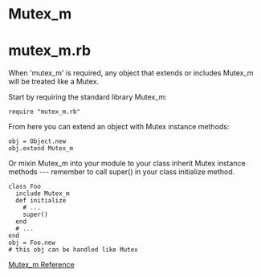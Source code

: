 # Mutex_m

# mutex_m.rb

When 'mutex_m' is required, any object that extends or includes Mutex_m will
be treated like a Mutex.

Start by requiring the standard library Mutex_m:

    require "mutex_m.rb"

From here you can extend an object with Mutex instance methods:

    obj = Object.new
    obj.extend Mutex_m

Or mixin Mutex_m into your module to your class inherit Mutex instance methods
--- remember to call super() in your class initialize method.

    class Foo
      include Mutex_m
      def initialize
        # ...
        super()
      end
      # ...
    end
    obj = Foo.new
    # this obj can be handled like Mutex

[Mutex_m Reference](https://ruby-doc.org/stdlib-2.6/libdoc/mutex_m/rdoc/Mutex_m.html)
